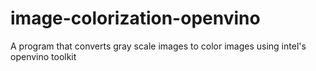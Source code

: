 # image-colorization-openvino
A program that converts gray scale images to color images using intel's openvino toolkit
